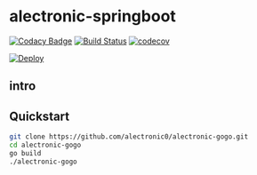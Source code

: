 # alectronic-springboot
[![Codacy Badge](https://api.codacy.com/project/badge/Grade/3b56c4c7021f492a99e14bea7b8e08a1)](https://www.codacy.com/app/alectronic0/alectronic-gogo?utm_source=github.com&utm_medium=referral&utm_content=alectronic0/alectronic-gogo&utm_campaign=badger)
[![Build Status](https://travis-ci.org/alectronic0/alectronic-gogo.svg?branch=master)](https://travis-ci.org/alectronic0/alectronic-gogo)
[![codecov](https://codecov.io/gh/alectronic0/alectronic-gogo/branch/master/graph/badge.svg)](https://codecov.io/gh/alectronic0/alectronic-gogo)

[![Deploy](https://www.herokucdn.com/deploy/button.svg)](https://heroku.com/deploy?template=https://github.com/alectronic0/alectronic-gogo)
## intro

## Quickstart
```bash
git clone https://github.com/alectronic0/alectronic-gogo.git
cd alectronic-gogo
go build
./alectronic-gogo
```
